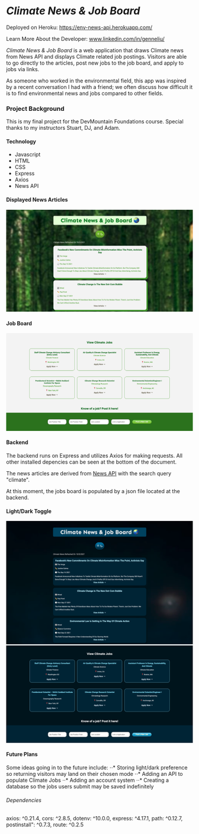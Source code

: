 # *Climate News & Job Board*

Deployed on Heroku: <https://env-news-api.herokuapp.com/>

Learn More About the Developer: www.linkedin.com/in/genneliu/

 *Climate News & Job Board* is a web application that draws Climate news from News API and displays Climate related job postings. Visitors are able to go directly to the articles, post new jobs to the job board, and apply to jobs via links. 

 As someone who worked in the environmental field, this app was inspired by a recent conversation I had with a friend; we often discuss how difficult it is to find environmental news and jobs compared to other fields. 

 ### Project Background
 This is my final project for the DevMountain Foundations course. Special thanks to my instructors Stuart, DJ, and Adam. 

#### Technology 
* Javascript
* HTML
* CSS
* Express
* Axios
* News API

#### Displayed News Articles
![Displayed Articles in Light Mode](lightarticles.png)

#### Job Board
![Displayed Job Board in Light Mode](lightjobs.png)

#### Backend 
The backend runs on Express and utilizes Axios for making requests. All other installed depencies can be seen at the bottom of the document. 

The news articles are derived from [News API](https://newsapi.org) with the search query "climate". 

At this moment, the jobs board is populated by a json file located at the backend. 

#### Light/Dark Toggle
![Displayed Articles in Dark Mode](darkarticles.png)
![Displayed jobs in Dark Mode](darkjobs.png)

#### Future Plans
Some ideas going in to the future include:
⋅⋅* Storing light/dark preference so returning visitors may land on their chosen mode
⋅⋅* Adding an API to populate Climate Jobs
⋅⋅* Adding an account system
⋅⋅* Creating a database so the jobs users submit may be saved indefinitely


###### Dependencies
axios: ^0.21.4,
cors: ^2.8.5,
dotenv: ^10.0.0,
express: ^4.17.1,
path: ^0.12.7,
postinstall": ^0.7.3,
route: ^0.2.5
